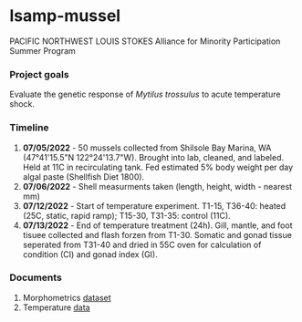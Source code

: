 # lsamp-mussel
PACIFIC NORTHWEST LOUIS STOKES Alliance for Minority Participation Summer Program

### Project goals
Evaluate the genetic response of *Mytilus trossulus* to acute temperature shock. 

### Timeline
1. **07/05/2022** - 50 mussels collected from Shilsole Bay Marina, WA (47°41'15.5"N 122°24'13.7"W). Brought into lab, cleaned, and labeled. Held at 11C in recirculating tank. Fed estimated 5% body weight per day algal paste (Shellfish Diet 1800). <br/>
2. **07/06/2022** - Shell measurments taken (length, height, width - nearest mm) <br/>
3. **07/12/2022** - Start of temperature experiment. T1-15, T36-40: heated (25C, static, rapid ramp); T15-30, T31-35: control (11C). <br/>
4. **07/13/2022** - End of temperature treatment (24h). Gill, mantle, and foot tisuee collected and flash forzen from T1-30. Somatic and gonad tissue seperated from T31-40 and dried in 55C oven for calculation of condition (CI) and gonad index (GI). <br/>

### Documents
1. Morphometrics [dataset](https://docs.google.com/spreadsheets/d/13S5opQulcaCQM8ybhY3-RIO9g8fIxx6x7oXAiI_TVKg/edit?usp=sharing)
2. Temperature [data](https://github.com/sr320/lsamp-mussel/tree/main/treatment_conditions)
